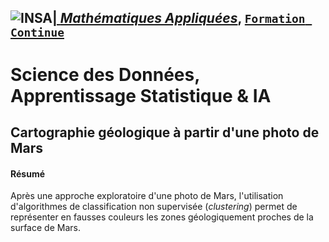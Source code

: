 ## <a href="http://www.insa-toulouse.fr/" ><img src="http://www.math.univ-toulouse.fr/~besse/Wikistat/Images/Logo_INSAvilletoulouse-RVB.png" style="float:left; max-width: 80px; display: inline" alt="INSA"/> |  [*Mathématiques Appliquées*](http://www.math.insa-toulouse.fr/fr/index.html), [`Formation Continue`](http://www.math.insa-toulouse.fr/fr/enseignement.html)

# Science des Données, Apprentissage Statistique & IA


## Cartographie géologique à partir d'une photo de Mars

#### Résumé 
Après une approche exploratoire d'une photo de Mars, l'utilisation d'algorithmes de classification non supervisée (*clustering*) permet de représenter en fausses couleurs les zones géologiquement proches de la surface de Mars. 


